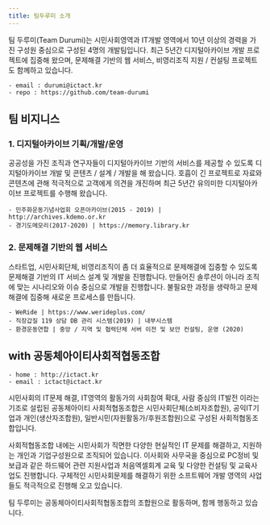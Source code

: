 ```yaml
---
title: 팀두루미 소개
---
```


팀 두루미(Team Durumi)는 시민사회영역과 IT개발 영역에서 10년 이상의 경력을 가진 구성원 중심으로 구성된 4명의 개발팀입니다. 
최근 5년간 디지털아카이브 개발 프로젝트에 집중해 왔으며, 문제해결 기반의 웹 서비스, 비영리조직 지원 / 컨설팅 프로젝트도 함께하고 있습니다. 

```
- email : durumi@ictact.kr
- repo : https://github.com/team-durumi
```

## 팀 비지니스


### 1. 디지털아카이브 기획/개발/운영

공공성을 가진 조직과 연구자들이 디지털아카이브 기반의 서비스를 제공할 수 있도록 디지털아카이브 개발 및 콘텐츠 / 설계 / 개발을 해 왔습니다. 호흡이 긴 프로젝트로 자료와 콘텐츠에 관해 적극적으로 고객에게 의견을 개진하며 최근 5년간 유의미한 디지털아카이브 프로젝트를 수행해 왔습니다. 

```
- 민주화운동기념사업회 오픈아카이브(2015 - 2019) | http://archives.kdemo.or.kr
- 경기도메모리(2017-2020) | https://memory.library.kr
```

### 2. 문제해결 기반의 웹 서비스

스타트업, 시민사회단체, 비영리조직이 좀 더 효율적으로 문제해결에 집중할 수 있도록 문제해결 기반의 IT 서비스 설계 및 개발을 진행합니다. 만들어진 솔루션이 아니라 조직에 맞는 시나리오와 이슈 중심으로 개발을 진행합니다. 불필요한 과정을 생략하고 문제해결에 집중해 새로운 프로세스를 만듭니다.

```
- WeRide | https://www.werideplus.com/
- 직장갑질 119 상담 DB 관리 시스템(2019) | 내부시스템	
- 환경운동연합 | 중앙 / 지역 및 협력단체 서버 이전 및 보안 컨설팅, 운영 (2020)
```


## with 공동체아이티사회적협동조합

```
- home : http://ictact.kr
- email : ictact@ictact.kr
```

시민사회의 IT문제 해결, IT영역의 활동가의 사회참여 확대, 사람 중심의 IT발전 이라는 기조로 설립된 공동체아이티 사회적협동조합은 시민사회단체(소비자조합원), 공익IT기업과 개인(생산자조합원), 일반시민(자원활동가/후원조합원)으로 구성된 사회적협동조합입니다.

사회적협동조합 내에는 시민사회가 직면한 다양한 현실적인 IT 문제를 해결하고, 지원하는 개인과 기업구성원으로 조직되어 있습니다. 이사회와 사무국을 중심으로 PC정비 및 보급과 같은 하드웨어 관련 지원사업과 처음엑셀회계 교육 및 다양한 컨설팅 및 교육사업도 진행합니다. 구체적인 시민사회문제를 해결하기 위한 소프트웨어 개발 영역의 사업들도 적극적으로 진행해 오고 있습니다.

팀 두루미는 공동체아이티사회적협동조합의 조합원으로 활동하며, 함께 행동하고 있습니다.
